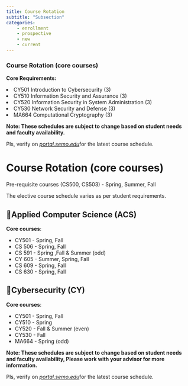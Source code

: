 ```yaml
---
title: Course Rotation
subtitle: "Subsection"
categories:
    - enrollment
    - prospective
    - new
    - current
---
```

<h3>Course Rotation (core courses)</h3>

<strong>Core Requirements:</strong>

<li>CY501 Introduction to Cybersecurity (3)</li>
<li>CY510 Information Security and Assurance (3)</li>
<li>CY520 Information Security in System Administration (3)</li>
<li>CY530 Network Security and Defense (3)</li>
<li>MA664 Computational Cryptography (3)</li>

**Note: These schedules are subject to change based on student needs and faculty availability.** 

Pls, verify on *<a href="https://my.semo.edu/dashboard" target="blank">portal.semo.edu*</a>for the latest course schedule.
# Course Rotation (core courses)

Pre-requisite courses (CS500, CS503) - Spring, Summer, Fall

The elective course schedule varies as per student requirements. 

## 📲Applied Computer Science (ACS)

**Core courses**:

- CY501 - Spring, Fall
- CS 506 - Spring, Fall
- CS 591 - Spring ,Fall & Summer (odd)
- CY 605 - Summer, Spring, Fall
- CS 609 - Spring, Fall
- CS 630 - Spring, Fall

## 🔐Cybersecurity (CY)

**Core courses**:

- CY501 - Spring, Fall
- CY510 - Spring
- CY520 - Fall & Summer (even)
- CY530 - Fall
- MA664 - Spring (odd)

**Note: These schedules are subject to change based on student needs and faculty availability, Please work with your advisor for more information.**

Pls, verify on *<a href="https://my.semo.edu/dashboard" target="blank">portal.semo.edu*</a>for the latest course schedule.